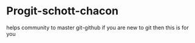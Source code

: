# Progit-schott-chacon
helps community to master git-github 
if you are new to git then this is for you
